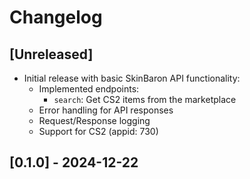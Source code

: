 # Changelog

## [Unreleased]

- Initial release with basic SkinBaron API functionality:
  - Implemented endpoints:
    - `search`: Get CS2 items from the marketplace
  - Error handling for API responses
  - Request/Response logging
  - Support for CS2 (appid: 730)

## [0.1.0] - 2024-12-22
